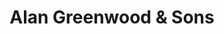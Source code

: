 ---
title: "Alan Greenwood & Sons"
url: /camberley/alan-greenwood-and-sons/
shop: funeral directors
---